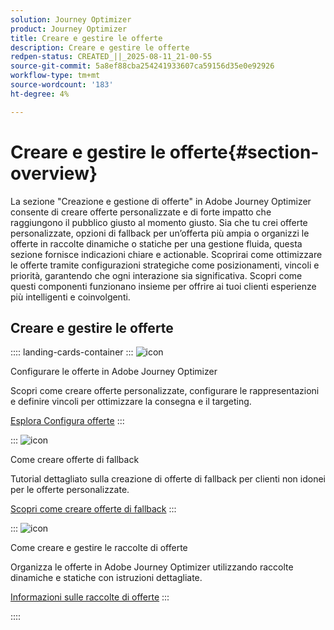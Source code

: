 ```yaml
---
solution: Journey Optimizer
product: Journey Optimizer
title: Creare e gestire le offerte
description: Creare e gestire le offerte
redpen-status: CREATED_||_2025-08-11_21-00-55
source-git-commit: 5a8ef88cba254241933607ca59156d35e0e92926
workflow-type: tm+mt
source-wordcount: '183'
ht-degree: 4%

---
```



# Creare e gestire le offerte{#section-overview}

La sezione &quot;Creazione e gestione di offerte&quot; in Adobe Journey Optimizer consente di creare offerte personalizzate e di forte impatto che raggiungono il pubblico giusto al momento giusto. Sia che tu crei offerte personalizzate, opzioni di fallback per un’offerta più ampia o organizzi le offerte in raccolte dinamiche o statiche per una gestione fluida, questa sezione fornisce indicazioni chiare e actionable. Scoprirai come ottimizzare le offerte tramite configurazioni strategiche come posizionamenti, vincoli e priorità, garantendo che ogni interazione sia significativa. Scopri come questi componenti funzionano insieme per offrire ai tuoi clienti esperienze più intelligenti e coinvolgenti.

## Creare e gestire le offerte

:::: landing-cards-container
:::
![icon](https://cdn.experienceleague.adobe.com/icons/gear.svg)

Configurare le offerte in Adobe Journey Optimizer

Scopri come creare offerte personalizzate, configurare le rappresentazioni e definire vincoli per ottimizzare la consegna e il targeting.

[Esplora Configura offerte](configure-offers-landing-page.md)
:::

:::
![icon](https://cdn.experienceleague.adobe.com/icons/circle-play.svg)

Come creare offerte di fallback

Tutorial dettagliato sulla creazione di offerte di fallback per clienti non idonei per le offerte personalizzate.

[Scopri come creare offerte di fallback](../using/offers/offer-library/creating-fallback-offers.md)
:::

:::
![icon](https://cdn.experienceleague.adobe.com/icons/list-check.svg)

Come creare e gestire le raccolte di offerte

Organizza le offerte in Adobe Journey Optimizer utilizzando raccolte dinamiche e statiche con istruzioni dettagliate.

[Informazioni sulle raccolte di offerte](../using/offers/offer-library/creating-collections.md)
:::

::::
